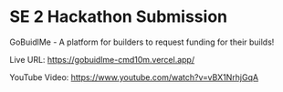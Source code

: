 # SE 2 Hackathon Submission

GoBuidlMe - A platform for builders to request funding for their builds!

Live URL: https://gobuidlme-cmd10m.vercel.app/

YouTube Video: https://www.youtube.com/watch?v=vBX1NrhjGqA 


